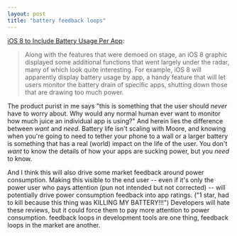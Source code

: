 ```yaml
---
layout: post
title: "battery feedback loops"
---
```


<a href="http://www.macrumors.com/2014/06/02/ios-8-tidbits/">iOS 8 to Include Battery Usage Per App</a>:

> Along with the features that were demoed on stage, an iOS 8 graphic displayed some additional functions that went largely under the radar, many of which look quite interesting. For example, iOS 8 will apparently display battery usage by app, a handy feature that will let users monitor the battery drain of specific apps, shutting down those that are drawing too much power.

The product purist in me says "this is something that the user should *never* have to worry about. Why would any normal human ever want to monitor how much juice an individual app is using?" And herein lies the difference between *want* and *need*. Battery life isn't scaling with Moore, and knowing when you're going to need to tether your phone to a wall or a larger battery is something that has a real (world) impact on the life of the user. You don't *want* to know the details of how your apps are sucking power, but you *need* to know.

And I think this will also drive some market feedback around power consumption. Making this visible to the end user -- even if it's only the power user who pays attention (pun not intended but not corrected) -- will potentially drive power consumption feedback into app ratings. ("1 star, had to kill because this thing was KILLING MY BATTERY!!!") Developers will hate these reviews, but it could force them to pay more attention to power consumption. feedback loops in development tools are one thing, feedback loops in the market are another.